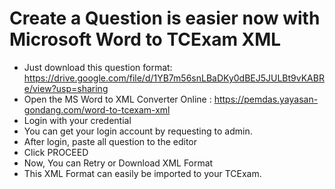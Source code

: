 # Create a Question is easier now with Microsoft Word to TCExam XML
- Just download this question format: https://drive.google.com/file/d/1YB7m56snLBaDKy0dBEJ5JULBt9vKABRe/view?usp=sharing
- Open the MS Word to XML Converter Online : https://pemdas.yayasan-gondang.com/word-to-tcexam-xml
- Login with your credential
- You can get your login account by requesting to admin. 
- After login, paste all question to the editor
- Click PROCEED
- Now, You can Retry or Download XML Format
- This XML Format can easily be imported to your TCExam.
